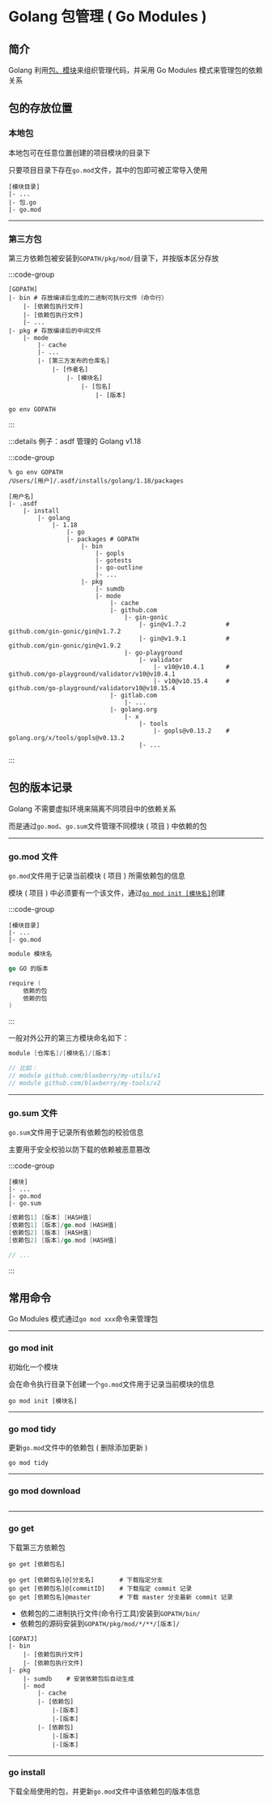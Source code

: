 # Golang 包管理 ( Go Modules )

## 简介

Golang 利用[包、模块](./basics/pkg-module.md)来组织管理代码，并采用 Go Modules 模式来管理包的依赖关系

## 包的存放位置

### 本地包

本地包可在任意位置创建的项目模块的目录下

只要项目目录下存在`go.mod`文件，其中的包即可被正常导入使用

```shell
[模块目录]
|- ...
|- 包.go
|- go.mod
```

---

### 第三方包

第三方依赖包被安装到`GOPATH/pkg/mod/`目录下，并按版本区分存放

:::code-group

```shell [GOPATH 目录结构]
[GOPATH]
|- bin # 存放编译后生成的二进制可执行文件（命令行）
    |- [依赖包执行文件]
	|- [依赖包执行文件]
    |- ...
|- pkg # 存放编译后的中间文件
    |- mode
        |- cache
        |- ...
        |- [第三方发布的仓库名]
            |- [作者名]
                |- [模块名]
                    |- [包名]
                        |- [版本]
```

```shell [查看 GOPATH 位置]
go env GOPATH
```

:::

:::details 例子：asdf 管理的 Golang v1.18

:::code-group

```shell [查看 GOPATH 位置]
% go env GOPATH
/Users/[用户]/.asdf/installs/golang/1.18/packages
```

```shell [GOPATH 目录结构]
[用户名]
|- .asdf
    |- install
        |- golang
            |- 1.18
                |- go
                |- packages # GOPATH
                    |- bin
                        |- gopls
                        |- gotests
                        |- go-outline
                        |- ...
                    |- pkg
                        |- sumdb
                        |- mode
                            |- cache
                            |- github.com
                                |- gin-gonic
                                    |- gin@v1.7.2           # github.com/gin-gonic/gin@v1.7.2
                                    |- gin@v1.9.1           # github.com/gin-gonic/gin@v1.9.2
                                |- go-playground
                                    |- validator
                                        |- v10@v10.4.1      # github.com/go-playground/validator/v10@v10.4.1
                                        |- v10@v10.15.4     # github.com/go-playground/validatorv10@v10.15.4
                            |- gitlab.com
                                |- ...
                            |- golang.org
                                |- x
                                    |- tools
                                        |- gopls@v0.13.2    # golang.org/x/tools/gopls@v0.13.2
                                    |- ...
```

:::

## 包的版本记录

Golang 不需要虚拟环境来隔离不同项目中的依赖关系

而是通过`go.mod`、`go.sum`文件管理不同模块 ( 项目 ) 中依赖的包

---

### go.mod 文件

`go.mod`文件用于记录当前模块 ( 项目 ) 所需依赖包的信息

模块 ( 项目 ) 中必须要有一个该文件，通过[`go mod init [模块名]`](#go-mod-init)创建

:::code-group

```shell [目录结构]
[模块目录]
|- ...
|- go.mod
```

```go [go.mod]
module 模块名

go GO 的版本

require (
    依赖的包
    依赖的包
)

```

:::

一般对外公开的第三方模块命名如下：

```go
module [仓库名]/[模块名]/[版本]

// 比如：
// module github.com/blaxberry/my-utils/v1
// module github.com/blaxberry/my-tools/v2
```

---

### go.sum 文件

`go.sum`文件用于记录所有依赖包的校验信息

主要用于安全校验以防下载的依赖被恶意篡改

:::code-group

```shell [模块目录]
[模块]
|- ...
|- go.mod
|- go.sum
```

```go [go.sum]
[依赖包1] [版本] [HASH值]
[依赖包1] [版本]/go.mod [HASH值]
[依赖包2] [版本] [HASH值]
[依赖包2] [版本]/go.mod [HASH值]

// ...
```

:::

## 常用命令

Go Modules 模式通过`go mod xxx`命令来管理包

---

### go mod init

初始化一个模块

会在命令执行目录下创建一个`go.mod`文件用于记录当前模块的信息

```shell
go mod init [模块名]
```

---

### go mod tidy

更新`go.mod`文件中的依赖包 ( 删除添加更新 )

```shell
go mod tidy
```

---

### go mod download

```shell

```

---

### go get

下载第三方依赖包

```shell
go get [依赖包名]

go get [依赖包名]@[分支名]       # 下载指定分支
go get [依赖包名]@[commitID]    # 下载指定 commit 记录
go get [依赖包名]@master        # 下载 master 分支最新 commit 记录
```

- 依赖包的二进制执行文件(命令行工具)安装到`GOPATH/bin/`
- 依赖包的源码安装到`GOPATH/pkg/mod/*/**/[版本]/`

```shell
[GOPATJ]
|- bin
	|- [依赖包执行文件]
	|- [依赖包执行文件]
|- pkg
	|- sumdb    # 安装依赖包后自动生成
	|- mod
		|- cache
		|- [依赖包]
			|-[版本]
			|-[版本]
        |- [依赖包]
			|-[版本]
			|-[版本]
```

---

### go install

下载全局使用的包，并更新`go.mod`文件中该依赖包的版本信息

```shell

```
